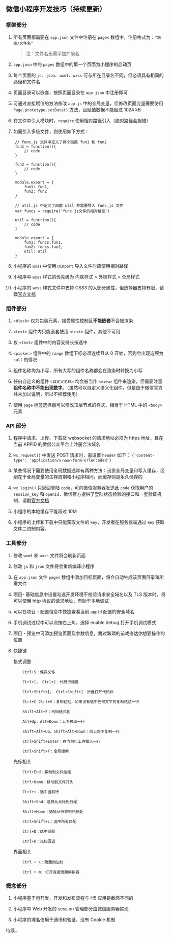## 微信小程序开发技巧（持续更新）

### 框架部分

1. 所有页面都需要在 `app.json` 文件中注册在 `pages` 数组中，注册格式为：`"路径/文件名"`

	> 注：文件名无需添加扩展名

2. `app.josn` 中的 `pages` 数组中的第一个页面为小程序的启动页

3. 每个页面的 `js`、`json`、`wxml`、`wxss` 可与所在目录名不同，但必须具有相同的路径和文件名

4. 页面目录可以嵌套，按照页面目录在 `app.json` 中注册即可

5. 可通过直接赋值的方法修改 `app.js` 中的全局变量，但修改页面变量需要使用 `Page.prototype.setData()` 方法，且赋值数据不能超过 1024 kB

6. 在文件中引入模块时，`require` 使用相对路径引入（绝对路径会报错）

7. 如需引入多级文件，则使用如下方式：
```
	// func.js 文件中定义了两个函数 fun1 和 fun2
	fun1 = function(){
		// code
	}

	fun2 = function(){
		// code
	}

	module.export = {
		fun1: fun1,
		fun2: fun2
	}

	// util.js 中定义了函数 util 并需要导入 func.js 文件
	var funcs = require('func.js文件的相对路径')

	util = function(){
		// code
	}

	module.export = {
		fun1: funcs.fun1,
		fun2: funcs.fun2,
		util: util
	}
```
8. 小程序的 `wxss` 中使用 `@import` 导入文件时应使用相对路径

9. 小程序中 `wxss` 样式的优先级为 内联样式 > 外链样式 > 全局样式

10. 小程序的 `wxss` 样式文件中支持 CSS3 的大部分属性，但选择器支持有限，请戳[官方文档](https://mp.weixin.qq.com/debug/wxadoc/dev/framework/view/wxss.html?t=20161222)

### 组件部分

1. `<block>` 仅为包装元素，接受属性控制且**不能嵌套**不会被渲染

2. `<text>` 组件内只能嵌套使用 `<text>` 组件，其他不可用

3. 仅 `<text>` 组件中的内容支持长按选中

4. `<picker>` 组件中的 `range` 数组下标必须连续且从 0 开始，否则会出现选项为 `null` 的情况

5. 组件名称均为小写，所有大写的组件名称都会在渲染时转换为小写

6. 任何自定义的组件 `<自定义名称>` 均会被当作 `<view>` 组件来渲染，但需要注意**组件名称中不能出现数字**。（虽然可以自定义语义化组件，但是由于微信官方并未加以说明，所以不推荐使用）

7. 使用 `page` 标签选择器可以修改顶层节点的样式，相当于 HTML 中的 `<body>` 元素

### API 部分

1. 程序中请求、上传、下载及 websocket 的请求地址必须为 https 地址，且在当前 APPID 的微信公众平台上注册合法域名

2. `wx.request()` 中发送 POST 请求时，需设置 `header` 如下：
	`{'content-type': 'application/x-www-form-urlencoded'}`

3. 某些情况下需要使用全局数据通常有两种方法：设置全局变量和写入缓存，区别在于全局变量的生存周期和小程序相同，而缓存则是永久储存的

4. `wx.login()` 只返回登陆 `code`，可向微信服务器发送此 `code` 获取用户的 `session_key` 和 `openid`，微信官方提供了登陆状态检验的接口和一套验证机制，请戳[官方文档](https://mp.weixin.qq.com/debug/wxadoc/dev/api/api-login.html?t=20161222#wxloginobject)

5. 小程序的本地缓存不能超过 10M

6. 小程序的上传和下载中只能获取文件的 `key`，开发者在服务器端通过 `key` 获取文件二进制内容。

### 工具部分

1. 修改 `wxml` 和 `wxss` 文件将会刷新页面

2. 修改 `js` 和 `json` 文件将会重新编译小程序

3. 在 `app.json` 文件 `pages` 数组中添加目标页面，将会自动生成该页面目录和所需文件

4. 项目- 基础信息中设置勾选开发环境不校验请求安全域名以及 TLS 版本时，将可以使用 http 协议的请求地址，有助于本地调试

5. 可以在项目 - 配置信息中快捷查看当前 `appid` 配置的安全域名

6. 手机调试过程中可以点按右上角，选择 enable debug 打开手机调试模式

7. 项目 - 预览中可添加预览页面及参数信息，跳过繁琐的前戏直达你想要操作的位置

8. 快捷键
	
	格式调整
	```
	    Ctrl+S：保存文件

	    Ctrl+[， Ctrl+]：代码行缩进

	    Ctrl+Shift+[， Ctrl+Shift+]：折叠打开代码块

	    Ctrl+C Ctrl+V：复制粘贴，如果没有选中任何文字则复制粘贴一行

	    Shift+Alt+F：代码格式化

	    Alt+Up，Alt+Down：上下移动一行

	    Shift+Alt+Up，Shift+Alt+Down：向上向下复制一行

	    Ctrl+Shift+Enter：在当前行上方插入一行

	    Ctrl+Shift+F：全局搜索 
	```
	光标相关
	```
	    Ctrl+End：移动到文件结尾

	    Ctrl+Home：移动到文件开头

	    Ctrl+i：选中当前行

	    Shift+End：选择从光标到行尾

	    Shift+Home：选择从行首到光标处

	    Ctrl+Shift+L：选中所有匹配

	    Ctrl+D：选中匹配

	    Ctrl+U：光标回退 
	```
	界面相关
	```
	    Ctrl + \：隐藏侧边栏

	    Ctrl + m: 打开或者隐藏模拟器 
	```

### 概念部分

1. 小程序基于包开发，开发和发布流程与 H5 应用是截然不同的

2. 小程序中 Web 开发的 session 管理部分由微信服务器实现

3. 小程序的域名仅用于通讯和验证，没有 Cookie 机制

待续...